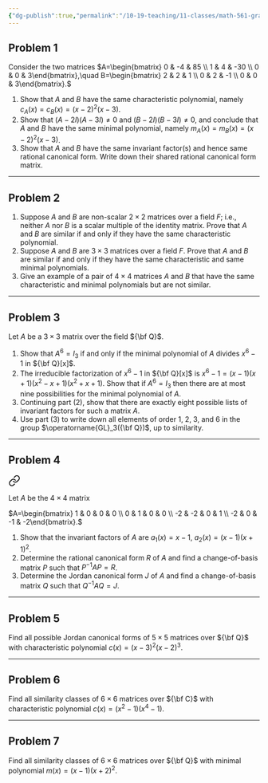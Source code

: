 ```yaml
---
{"dg-publish":true,"permalink":"/10-19-teaching/11-classes/math-561-graduate-algebra/2024-fall/homework/homework-8/","updated":"2024-11-18T12:10:01-08:00"}
---
```


## Problem 1


<div class="transclusion internal-embed is-loaded"><div class="markdown-embed">




Consider the two matrices
$A=\begin{bmatrix} 0 & -4 & 85 \\ 1 & 4 & -30 \\ 0 & 0 & 3\end{bmatrix},\quad B=\begin{bmatrix} 2 &  2 & 1 \\ 0 & 2 & -1 \\ 0 & 0 & 3\end{bmatrix}.$
1. Show that $A$ and $B$ have the same characteristic polynomial, namely $c_A(x)=c_B(x)=(x-2)^2(x-3)$.
2. Show that $(A-2I)(A-3I)\neq 0$ and $(B-2I)(B-3I)\neq 0$, and conclude that $A$ and $B$ have the same minimal polynomial, namely $m_A(x)=m_B(x)=(x-2)^2(x-3)$.
3. Show that $A$ and $B$ have the same invariant factor(s) and hence same rational canonical form. Write down their shared rational canonical form matrix.

</div></div>


---

## Problem 2


<div class="transclusion internal-embed is-loaded"><div class="markdown-embed">




1. Suppose $A$ and $B$ are non-scalar $2\times 2$ matrices over a field $F$; i.e., neither $A$ nor $B$ is a scalar multiple of the identity matrix. Prove that $A$ and $B$ are similar if and only if they have the same characteristic polynomial.
2. Suppose $A$ and $B$ are $3\times 3$ matrices over a field $F$. Prove that $A$ and $B$ are similar if and only if they have the same characteristic and same minimal polynomials.
3. Give an example of a pair of $4\times 4$ matrices $A$ and $B$ that have the same characteristic and minimal polynomials but are not similar.

</div></div>


---

## Problem 3


<div class="transclusion internal-embed is-loaded"><div class="markdown-embed">




Let $A$ be a $3\times 3$ matrix over the field ${\bf Q}$.
1. Show that $A^6 = I_3$ if and only if the minimal polynomial of $A$ divides $x^6-1$ in ${\bf Q}[x]$.
2. The irreducible factorization of $x^6-1$ in ${\bf Q}[x]$ is
   $x^6-1 = (x-1)(x+1)(x^2-x+1)(x^2+x+1).$
   Show that if $A^6=I_3$ then there are at most nine possibilities for the minimal polynomial of $A$.
3. Continuing part (2), show that there are exactly eight possible lists of invariant factors for such a matrix $A$.
4. Use part (3) to write down all elements of order 1, 2, 3, and 6 in the group $\operatorname{GL}_3({\bf Q})$, up to similarity.

</div></div>


---

## Problem 4


<div class="transclusion internal-embed is-loaded"><a class="markdown-embed-link" href="/10-19-teaching/11-classes/math-561-graduate-algebra/exercises/rational-and-jordan-canonical-forms/" aria-label="Open link"><svg xmlns="http://www.w3.org/2000/svg" width="24" height="24" viewBox="0 0 24 24" fill="none" stroke="currentColor" stroke-width="2" stroke-linecap="round" stroke-linejoin="round" class="svg-icon lucide-link"><path d="M10 13a5 5 0 0 0 7.54.54l3-3a5 5 0 0 0-7.07-7.07l-1.72 1.71"></path><path d="M14 11a5 5 0 0 0-7.54-.54l-3 3a5 5 0 0 0 7.07 7.07l1.71-1.71"></path></svg></a><div class="markdown-embed">




Let $A$ be the $4\times 4$ matrix

$A=\begin{bmatrix} 1 & 0 & 0 & 0 \\ 0 & 1 & 0 & 0 \\ -2 & -2 & 0 & 1 \\ -2 & 0 & -1 & -2\end{bmatrix}.$

1. Show that the invariant factors of $A$ are $a_1(x)=x-1$, $a_2(x)=(x-1)(x+1)^2$.
2. Determine the rational canonical form $R$ of $A$ and find a change-of-basis matrix $P$ such that $P^{-1}AP=R$.
3. Determine the Jordan canonical form $J$ of $A$ and find a change-of-basis matrix $Q$ such that $Q^{-1}AQ = J$.

</div></div>


---

## Problem 5


<div class="transclusion internal-embed is-loaded"><div class="markdown-embed">




Find all possible Jordan canonical forms of $5\times 5$ matrices over ${\bf Q}$ with characteristic polynomial $c(x)=(x-3)^2(x-2)^3$.

</div></div>


---

## Problem 6


<div class="transclusion internal-embed is-loaded"><div class="markdown-embed">




Find all similarity classes of $6\times 6$ matrices over ${\bf C}$ with characteristic polynomial $c(x)=(x^2-1)(x^4-1)$.

</div></div>


---
## Problem 7


<div class="transclusion internal-embed is-loaded"><div class="markdown-embed">




Find all similarity classes of $6\times 6$ matrices over ${\bf Q}$ with minimal polynomial $m(x)=(x-1)(x+2)^2$.

</div></div>
